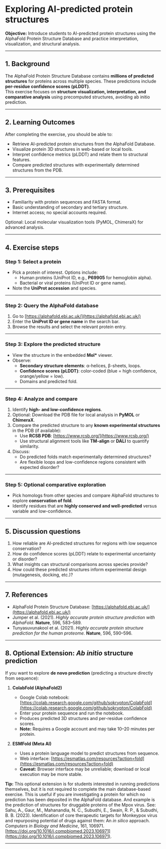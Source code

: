# Exploring AI-predicted protein structures

**Objective:** Introduce students to AI-predicted protein structures using the AlphaFold Protein Structure Database and practice interpretation, visualization, and structural analysis.

---

## 1. Background

The AlphaFold Protein Structure Database contains **millions of predicted structures** for proteins across multiple species. These predictions include **per-residue confidence scores (pLDDT)**.  
This exercise focuses on **structure visualization, interpretation, and comparative analysis** using precomputed structures, avoiding ab initio prediction.

---

## 2. Learning Outcomes

After completing the exercise, you should be able to:

- Retrieve AI-predicted protein structures from the AlphaFold Database.  
- Visualize protein 3D structures in web-based or local tools.  
- Interpret confidence metrics (pLDDT) and relate them to structural features.  
- Compare predicted structures with experimentally determined structures from the PDB.

---

## 3. Prerequisites

- Familiarity with protein sequences and FASTA format.  
- Basic understanding of secondary and tertiary structure.  
- Internet access; no special accounts required.  

Optional: Local molecular visualization tools (PyMOL, ChimeraX) for advanced analysis.

---

## 4. Exercise steps

### Step 1: Select a protein

- Pick a protein of interest. Options include:
  - Human proteins (UniProt ID, e.g., **P69905** for hemoglobin alpha).  
  - Bacterial or viral proteins (UniProt ID or gene name).  
- Note the **UniProt accession** and species.

---

### Step 2: Query the AlphaFold database

1. Go to [https://alphafold.ebi.ac.uk/](https://alphafold.ebi.ac.uk/)  
2. Enter the **UniProt ID or gene name** in the search bar.  
3. Browse the results and select the relevant protein entry.

---

### Step 3: Explore the predicted structure

- View the structure in the embedded **Mol\*** viewer.  
- Observe:
  - **Secondary structure elements**: α-helices, β-sheets, loops.  
  - **Confidence scores (pLDDT)**: color-coded (blue = high confidence, orange/yellow = low).  
  - Domains and predicted fold.

---

### Step 4: Analyze and compare

1. Identify **high- and low-confidence regions**.  
2. Optional: Download the PDB file for local analysis in **PyMOL** or **ChimeraX**.  
3. Compare the predicted structure to any **known experimental structures** in the PDB (if available):
   - Use **RCSB PDB**: [https://www.rcsb.org/](https://www.rcsb.org/)  
   - Use structural alignment tools like **TM-align** or **DALI** to quantify similarity.
4. Discuss:
   - Do predicted folds match experimentally determined structures?  
   - Are flexible loops and low-confidence regions consistent with expected disorder?

---

### Step 5: Optional comparative exploration

- Pick homologs from other species and compare AlphaFold structures to explore **conservation of fold**.  
- Identify residues that are **highly conserved and well-predicted** versus variable and low-confidence.

---

## 5. Discussion questions

1. How reliable are AI-predicted structures for regions with low sequence conservation?  
2. How do confidence scores (pLDDT) relate to experimental uncertainty or disorder?  
3. What insights can structural comparisons across species provide?  
4. How could these predicted structures inform experimental design (mutagenesis, docking, etc.)?

---


## 7. References

- AlphaFold Protein Structure Database: [https://alphafold.ebi.ac.uk/](https://alphafold.ebi.ac.uk/)  
- Jumper et al. (2021). *Highly accurate protein structure prediction with AlphaFold.* **Nature**, 596, 583–589.  
- Tunyasuvunakool et al. (2021). *Highly accurate protein structure prediction for the human proteome.* **Nature**, 596, 590–596.

---

## 8. Optional Extension: *Ab initio* structure prediction

If you want to explore **de novo prediction** (predicting a structure directly from sequence):

1. **ColabFold (AlphaFold2)**
   - Google Colab notebook: [https://colab.research.google.com/github/sokrypton/ColabFold](https://colab.research.google.com/github/sokrypton/ColabFold)  
   - Enter your protein sequence and run the notebook.  
   - Produces predicted 3D structures and per-residue confidence scores.  
   - **Note:** Requires a Google account and may take 10–20 minutes per protein.

2. **ESMFold (Meta AI)**
   - Uses a protein language model to predict structures from sequence.  
   - Web interface: [https://esmatlas.com/resources?action=fold](https://esmatlas.com/resources?action=fold)  
   - **Caveat:** Browser interface may be unreliable; download or local execution may be more stable.

**Tip:** This optional extension is for students interested in running predictions themselves, but it is not required to complete the main database-based exercise.
This is useful if you are investigating a protein for which no prediction has been deposited in the AlphaFold database. And example is the prediction of structures for druggable proteins of the Mpox virus. See:
Sahu, A., Gaur, M., Mahanandia, N. C., Subudhi, E., Swain, R. P., & Subudhi, B. B. (2023). Identification of core therapeutic targets for Monkeypox virus and repurposing potential of drugs against them: An *in silico* approach. *Computers in Biology and Medicine*, 161, 106971. [https://doi.org/10.1016/j.compbiomed.2023.106971](https://doi.org/10.1016/j.compbiomed.2023.106971).

---
